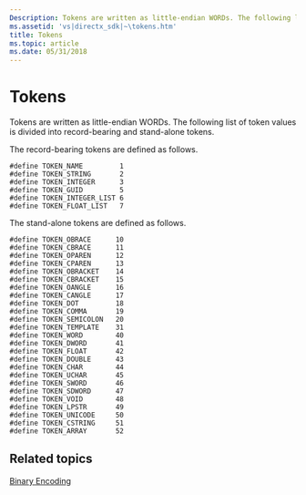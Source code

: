```yaml
---
Description: Tokens are written as little-endian WORDs. The following list of token values is divided into record-bearing and stand-alone tokens.
ms.assetid: 'vs|directx_sdk|~\tokens.htm'
title: Tokens
ms.topic: article
ms.date: 05/31/2018
---
```


# Tokens

Tokens are written as little-endian WORDs. The following list of token values is divided into record-bearing and stand-alone tokens.

The record-bearing tokens are defined as follows.


```
#define TOKEN_NAME         1
#define TOKEN_STRING       2
#define TOKEN_INTEGER      3
#define TOKEN_GUID         5
#define TOKEN_INTEGER_LIST 6
#define TOKEN_FLOAT_LIST   7
```



The stand-alone tokens are defined as follows.


```
#define TOKEN_OBRACE      10
#define TOKEN_CBRACE      11
#define TOKEN_OPAREN      12
#define TOKEN_CPAREN      13
#define TOKEN_OBRACKET    14
#define TOKEN_CBRACKET    15
#define TOKEN_OANGLE      16
#define TOKEN_CANGLE      17
#define TOKEN_DOT         18
#define TOKEN_COMMA       19
#define TOKEN_SEMICOLON   20
#define TOKEN_TEMPLATE    31
#define TOKEN_WORD        40
#define TOKEN_DWORD       41
#define TOKEN_FLOAT       42
#define TOKEN_DOUBLE      43
#define TOKEN_CHAR        44
#define TOKEN_UCHAR       45
#define TOKEN_SWORD       46
#define TOKEN_SDWORD      47
#define TOKEN_VOID        48
#define TOKEN_LPSTR       49
#define TOKEN_UNICODE     50
#define TOKEN_CSTRING     51
#define TOKEN_ARRAY       52
```



## Related topics

<dl> <dt>

[Binary Encoding](binary-encoding.md)
</dt> </dl>

 

 



